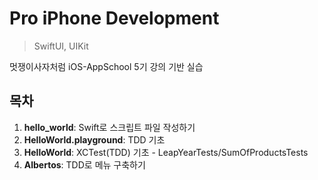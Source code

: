Pro iPhone Development
==========
> SwiftUI, UIKit

멋쟁이사자처럼 iOS-AppSchool 5기 강의 기반 실습

## **목차**

1. **hello_world**: Swift로 스크립트 파일 작성하기
2. **HelloWorld.playground**: TDD 기초
3. **HelloWorld**: XCTest(TDD) 기초 - LeapYearTests/SumOfProductsTests
4. **Albertos**: TDD로 메뉴 구축하기
